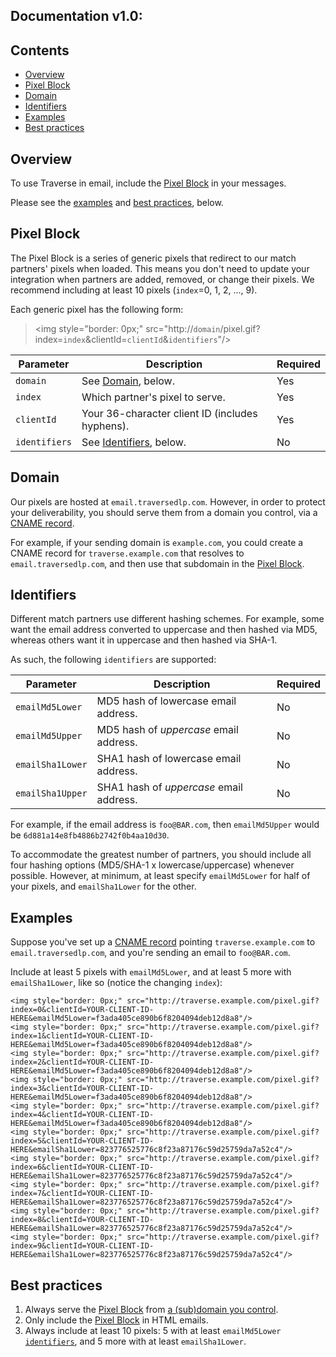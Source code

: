 Documentation v1.0:
-------------------

Contents
--------

  * [Overview](#overview)
  * [Pixel Block](#pixel-block)
  * [Domain](#domain)
  * [Identifiers](#identifiers)
  * [Examples](#examples)
  * [Best practices](#best-practices)

Overview
--------

To use Traverse in email, include the [Pixel Block](pixel-block) in your messages.

Please see the [examples](#examples) and [best practices](#best-practices), below.

Pixel Block
-----------

The Pixel Block is a series of generic pixels that redirect to our match partners' pixels when loaded. This means you don't need to update your integration when partners are added, removed, or change their pixels. We recommend including at least 10 pixels (`index`=0, 1, 2, ..., 9).

Each generic pixel has the following form:
 
> \<img style="border: 0px;" src="http://`domain`/pixel.gif?index=`index`&clientId=`clientId`&`identifiers`"/\>

| Parameter    | Description | Required |
| ------------ |------------ | -------- |
| `domain` | See [Domain](#domain), below. | Yes |
| `index` | Which partner's pixel to serve. | Yes |
| `clientId` | Your 36-character client ID (includes hyphens). | Yes |
| `identifiers` | See [Identifiers](#identifiers), below. | No |

Domain
------

Our pixels are hosted at `email.traversedlp.com`. However, in order to protect your deliverability, you should serve them from a domain you control, via a [CNAME record](https://en.wikipedia.org/wiki/CNAME_record).

For example, if your sending domain is `example.com`, you could create a CNAME record for `traverse.example.com` that resolves to `email.traversedlp.com`, and then use that subdomain in the [Pixel Block](#pixel-block).

Identifiers
-----------

Different match partners use different hashing schemes. For example, some want the email address converted to uppercase and then hashed via MD5, whereas others want it in uppercase and then hashed via SHA-1.

As such, the following `identifiers` are supported:

| Parameter    | Description | Required |
| ------------ |------------ | -------- |
| `emailMd5Lower` | MD5 hash of lowercase email address. | No |
| `emailMd5Upper` | MD5 hash of *uppercase* email address. | No |
| `emailSha1Lower` | SHA1 hash of lowercase email address. | No |
| `emailSha1Upper` | SHA1 hash of *uppercase* email address. | No |

For example, if the email address is `foo@BAR.com`, then `emailMd5Upper` would be `6d881a14e8fb4886b2742f0b4aa10d30`.

To accommodate the greatest number of partners, you should include all four hashing options (MD5/SHA-1 x lowercase/uppercase) whenever possible. However, at minimum, at least specify `emailMd5Lower` for half of your pixels, and `emailSha1Lower` for the other.

Examples
--------

Suppose you've set up a [CNAME record](#domain) pointing `traverse.example.com` to `email.traversedlp.com`, and you're sending an email to `foo@BAR.com`.

Include at least 5 pixels with `emailMd5Lower`, and at least 5 more with `emailSha1Lower`, like so (notice the changing `index`):

```
<img style="border: 0px;" src="http://traverse.example.com/pixel.gif?index=0&clientId=YOUR-CLIENT-ID-HERE&emailMd5Lower=f3ada405ce890b6f8204094deb12d8a8"/>
<img style="border: 0px;" src="http://traverse.example.com/pixel.gif?index=1&clientId=YOUR-CLIENT-ID-HERE&emailMd5Lower=f3ada405ce890b6f8204094deb12d8a8"/>
<img style="border: 0px;" src="http://traverse.example.com/pixel.gif?index=2&clientId=YOUR-CLIENT-ID-HERE&emailMd5Lower=f3ada405ce890b6f8204094deb12d8a8"/>
<img style="border: 0px;" src="http://traverse.example.com/pixel.gif?index=3&clientId=YOUR-CLIENT-ID-HERE&emailMd5Lower=f3ada405ce890b6f8204094deb12d8a8"/>
<img style="border: 0px;" src="http://traverse.example.com/pixel.gif?index=4&clientId=YOUR-CLIENT-ID-HERE&emailMd5Lower=f3ada405ce890b6f8204094deb12d8a8"/>
<img style="border: 0px;" src="http://traverse.example.com/pixel.gif?index=5&clientId=YOUR-CLIENT-ID-HERE&emailSha1Lower=823776525776c8f23a87176c59d25759da7a52c4"/>
<img style="border: 0px;" src="http://traverse.example.com/pixel.gif?index=6&clientId=YOUR-CLIENT-ID-HERE&emailSha1Lower=823776525776c8f23a87176c59d25759da7a52c4"/>
<img style="border: 0px;" src="http://traverse.example.com/pixel.gif?index=7&clientId=YOUR-CLIENT-ID-HERE&emailSha1Lower=823776525776c8f23a87176c59d25759da7a52c4"/>
<img style="border: 0px;" src="http://traverse.example.com/pixel.gif?index=8&clientId=YOUR-CLIENT-ID-HERE&emailSha1Lower=823776525776c8f23a87176c59d25759da7a52c4"/>
<img style="border: 0px;" src="http://traverse.example.com/pixel.gif?index=9&clientId=YOUR-CLIENT-ID-HERE&emailSha1Lower=823776525776c8f23a87176c59d25759da7a52c4"/>
```

Best practices
--------------

1. Always serve the [Pixel Block](#pixel-block) from [a (sub)domain you control](#domain).
2. Only include the [Pixel Block](#pixel-block) in HTML emails.
3. Always include at least 10 pixels: 5 with at least `emailMd5Lower` [`identifiers`](#identifiers), and 5 more with at least `emailSha1Lower`.
